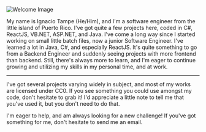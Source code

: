 ![Welcome Image](https://raw.githubusercontent.com/igtampe/igtampe/master/GithubBanner7.png)

My name is Ignacio Tampe (He/Him), and I'm a software engineer from the little island of Puerto Rico. I've got quite a few projects here, coded in C#, ReactJS, VB.NET, ASP.NET, and Java. I've come a long way since I started working on small little batch files, now a junior Software Engineer. I've learned a lot in Java, C#, and especially ReactJS. It's quite something to go from a Backend Engineer and suddenly seeing projects with more frontend than backend. Still, there's always more to learn, and I'm eager to continue growing and utilizing my skills in my personal time, and at work. 

----

I've got several projects varying widely in subject, and most of my works are licensed under CC0. If you see something you could use amongst my code, don't hesitate to grab it! I'd appreciate a little note to tell me that you've used it, but you don't need to do that.

I'm eager to help, and am always looking for a new challenge! If you've got something for me, don't hesitate to send me an email.

<!--
**igtampe/igtampe** is a ✨ _special_ ✨ repository because its `README.md` (this file) appears on your GitHub profile.

Here are some ideas to get you started:

- 🔭 I’m currently working on ...
- 🌱 I’m currently learning ...
- 👯 I’m looking to collaborate on ...
- 🤔 I’m looking for help with ...
- 💬 Ask me about ...
- 📫 How to reach me: ...
- 😄 Pronouns: ...
- ⚡ Fun fact: ...
-->
